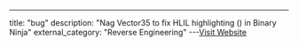 ---
title: "bug"
description: "Nag Vector35 to fix HLIL highlighting () in Binary Ninja"
external_category: "Reverse Engineering"
---[Visit Website](https://github.com/Vector35/binaryninja-api/issues/2584)

